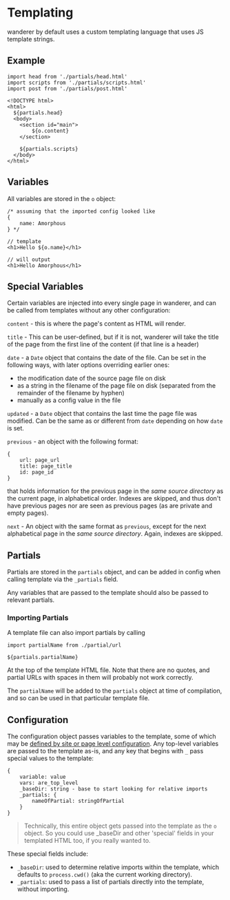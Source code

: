 # Templating

wanderer by default uses a custom templating language that uses JS template strings.

## Example

```
import head from './partials/head.html'
import scripts from './partials/scripts.html'
import post from './partials/post.html'

<!DOCTYPE html>
<html>
  ${partials.head}
  <body>
    <section id="main">
        ${o.content}
    </section>
    
    ${partials.scripts}
  </body>
</html>

```


## Variables

All variables are stored in the `o` object:

```
/* assuming that the imported config looked like
{
    name: Amorphous
} */

// template
<h1>Hello ${o.name}</h1>

// will output
<h1>Hello Amorphous</h1>
```

## Special Variables

Certain variables are injected into every single page in wanderer, and can be called from templates without any other configuration:

`content` - this is where the page's content as HTML will render.

`title` - This can be user-defined, but if it is not, wanderer will take the title of the page from the first line of the content (if that line is a header)

`date` - a `Date` object that contains the date of the file. Can be set in the following ways, with later options overriding earlier ones:

* the modification date of the source page file on disk
* as a string in the filename of the page file on disk (separated from the remainder of the filename by hyphen)
* manually as a config value in the file

`updated` - a `Date` object that contains the last time the page file was modified. Can be the same as or different from `date` depending on how `date` is set.

`previous` - an object with the following format:

```
{
    url: page_url
    title: page_title
    id: page_id
}
```

that holds information for the previous page in the _same source directory_ as the current page, in alphabetical order. Indexes are skipped, and thus don't have previous pages nor are seen as previous pages (as are private and empty pages).

`next` - An object with the same format as `previous`, except for the next alphabetical page in the _same source directory_. Again, indexes are skipped.

## Partials

Partials are stored in the `partials` object, and can be added in config when calling template via the `_partials` field.

Any variables that are passed to the template should also be passed to relevant partials.

### Importing Partials

A template file can also import partials by calling

```
import partialName from ./partial/url

${partials.partialName}
```

At the top of the template HTML file. Note that there are no quotes, and partial URLs with spaces in them will probably not work correctly.

The `partialName` will be added to the `partials` object at time of compilation, and so can be used in that particular template file.

## Configuration

The configuration object passes variables to the template, some of which may be [defined by site or page level configuration](./configuration). Any top-level variables are passed to the template as-is, and any key that begins with `_` pass special values to the template:

```
{
    variable: value
    vars: are_top_level
    _baseDir: string - base to start looking for relative imports
    _partials: {
        nameOfPartial: stringOfPartial
    }
}
```

> Technically, this entire object gets passed into the template as the `o` object. So you could use _baseDir and other 'special' fields in your templated HTML too, if you really wanted to.

These special fields include:

* `_baseDir`: used to determine relative imports within the template, which defaults to `process.cwd()` (aka the current working directory).
* `_partials`: used to pass a list of partials directly into the template, without importing.
